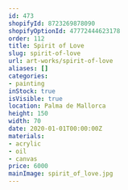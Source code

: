 ```yaml
---
id: 473
shopifyId: 8723269878090
shopifyOptionId: 47772444623178
order: 112
title: Spirit of Love
slug: spirit-of-love
url: art-works/spirit-of-love
aliases: []
categories:
- painting
inStock: true
isVisible: true
location: Palma de Mallorca
height: 150
width: 70
date: 2020-01-01T00:00:00Z
materials:
- acrylic
- oil
- canvas
price: 6000
mainImage: spirit_of_love.jpg
---
```

